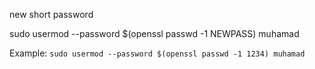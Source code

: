 new short password 

sudo usermod --password $(openssl passwd -1 NEWPASS) muhamad

Example: 
`sudo usermod --password $(openssl passwd -1 1234) muhamad`
